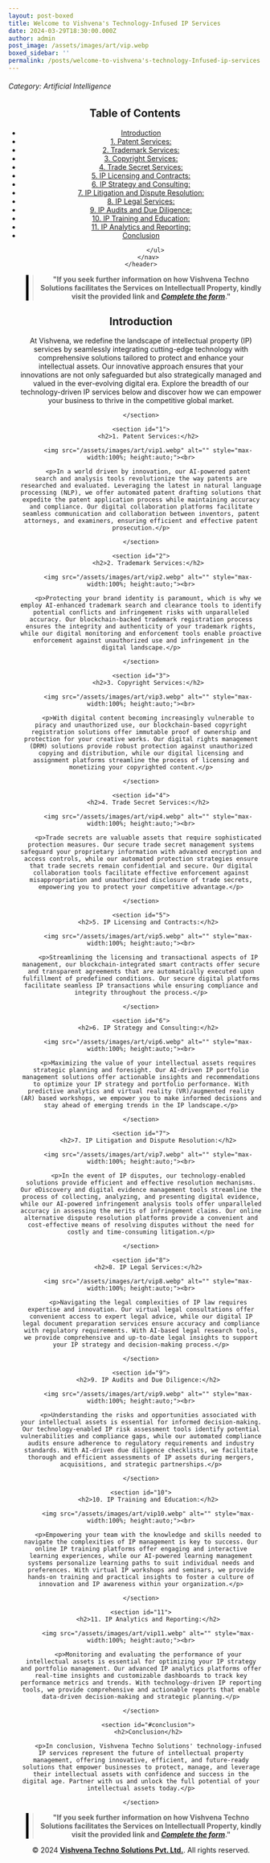 ```yaml
---
layout: post-boxed
title: Welcome to Vishvena's Technology-Infused IP Services
date: 2024-03-29T18:30:00.000Z
author: admin
post_image: /assets/images/art/vip.webp
boxed_sidebar: ''
permalink: /posts/welcome-to-vishvena's-technology-Infused-ip-services
---
```


###### Category: Artificial Intelligence

<html lang="en">
<head>
    <meta charset="UTF-8">
    <meta name="viewport" content="width=device-width, initial-scale=1.0">
    <title><h1>Welcome to Vishvena's Technology-Infused IP Services</h1></title>
    <meta name="description" content=""Discover Vishvena's cutting-edge IP services integrating technology for comprehensive protection, management, and valuation of intellectual assets in the digital era">
</head>
<body>
   <header>
	<h2>Table of Contents</h2>
       <nav>
			<ul>
				<li><a href="#introduction">Introduction</a></li>
				<li><a href="#1">1. Patent Services:</a></li>
				<li><a href="#2">2. Trademark Services:</a></li>
				<li><a href="#3">3. Copyright Services:</a></li>
				<li><a href="#4">4. Trade Secret Services:</a></li>	
				<li><a href="#5">5. IP Licensing and Contracts:</a></li>	
				<li><a href="#6">6. IP Strategy and Consulting:</a></li>
				<li><a href="#7">7. IP Litigation and Dispute Resolution:</a></li>
				<li><a href="#8">8. IP Legal Services:</a></li>
				<li><a href="#9">9. IP Audits and Due Diligence:</a></li>
				<li><a href="#10">10. IP Training and Education:</a></li>
				<li><a href="#11">11. IP Analytics and Reporting:</a></li>
				<li><a href="#conclusion">Conclusion</a></li>

```
		</ul>
	</nav>
</header>
```

<center><blockquote style="position:relative;">
<p><b style="font-size:1em;">"If you seek further information on how Vishvena Techno Solutions facilitates the Services on Intellectuall Property, kindly visit the provided link and <a href="/contact"><i>Complete the form</i></a>."</b></p>
<div style="position:absolute; top:0; bottom:0; left:-15px; border-left:5px solid black;"></div>
</blockquote></center>

<article>
    <section id="introduction">
        <h2>Introduction</h2>
        <p>At Vishvena, we redefine the landscape of intellectual property (IP) services by seamlessly integrating cutting-edge technology with comprehensive solutions tailored to protect and enhance your intellectual assets. Our innovative approach ensures that your innovations are not only safeguarded but also strategically managed and valued in the ever-evolving digital era. Explore the breadth of our technology-driven IP services below and discover how we can empower your business to thrive in the competitive global market.</p>

```
</section>

<section id="1">
	<h2>1. Patent Services:</h2>

	<img src="/assets/images/art/vip1.webp" alt="" style="max-width:100%; height:auto;"><br>

	<p>In a world driven by innovation, our AI-powered patent search and analysis tools revolutionize the way patents are researched and evaluated. Leveraging the latest in natural language processing (NLP), we offer automated patent drafting solutions that expedite the patent application process while maintaining accuracy and compliance. Our digital collaboration platforms facilitate seamless communication and collaboration between inventors, patent attorneys, and examiners, ensuring efficient and effective patent prosecution.</p>

</section>

<section id="2">
	<h2>2. Trademark Services:</h2>

	<img src="/assets/images/art/vip2.webp" alt="" style="max-width:100%; height:auto;"><br>

	<p>Protecting your brand identity is paramount, which is why we employ AI-enhanced trademark search and clearance tools to identify potential conflicts and infringement risks with unparalleled accuracy. Our blockchain-backed trademark registration process ensures the integrity and authenticity of your trademark rights, while our digital monitoring and enforcement tools enable proactive enforcement against unauthorized use and infringement in the digital landscape.</p>

</section>

<section id="3">
	<h2>3. Copyright Services:</h2>

	<img src="/assets/images/art/vip3.webp" alt="" style="max-width:100%; height:auto;"><br>

	<p>With digital content becoming increasingly vulnerable to piracy and unauthorized use, our blockchain-based copyright registration solutions offer immutable proof of ownership and protection for your creative works. Our digital rights management (DRM) solutions provide robust protection against unauthorized copying and distribution, while our digital licensing and assignment platforms streamline the process of licensing and monetizing your copyrighted content.</p>

</section>

<section id="4">
	<h2>4. Trade Secret Services:</h2>

	<img src="/assets/images/art/vip4.webp" alt="" style="max-width:100%; height:auto;"><br>

	<p>Trade secrets are valuable assets that require sophisticated protection measures. Our secure trade secret management systems safeguard your proprietary information with advanced encryption and access controls, while our automated protection strategies ensure that trade secrets remain confidential and secure. Our digital collaboration tools facilitate effective enforcement against misappropriation and unauthorized disclosure of trade secrets, empowering you to protect your competitive advantage.</p>

</section>

<section id="5">
	<h2>5. IP Licensing and Contracts:</h2>

	<img src="/assets/images/art/vip5.webp" alt="" style="max-width:100%; height:auto;"><br>

	<p>Streamlining the licensing and transactional aspects of IP management, our blockchain-integrated smart contracts offer secure and transparent agreements that are automatically executed upon fulfillment of predefined conditions. Our secure digital platforms facilitate seamless IP transactions while ensuring compliance and integrity throughout the process.</p>

</section>

<section id="6">
	<h2>6. IP Strategy and Consulting:</h2>

	<img src="/assets/images/art/vip6.webp" alt="" style="max-width:100%; height:auto;"><br>

	<p>Maximizing the value of your intellectual assets requires strategic planning and foresight. Our AI-driven IP portfolio management solutions offer actionable insights and recommendations to optimize your IP strategy and portfolio performance. With predictive analytics and virtual reality (VR)/augmented reality (AR) based workshops, we empower you to make informed decisions and stay ahead of emerging trends in the IP landscape.</p>

</section>

<section id="7">
	<h2>7. IP Litigation and Dispute Resolution:</h2>

	<img src="/assets/images/art/vip7.webp" alt="" style="max-width:100%; height:auto;"><br>

	<p>In the event of IP disputes, our technology-enabled solutions provide efficient and effective resolution mechanisms. Our eDiscovery and digital evidence management tools streamline the process of collecting, analyzing, and presenting digital evidence, while our AI-powered infringement analysis tools offer unparalleled accuracy in assessing the merits of infringement claims. Our online alternative dispute resolution platforms provide a convenient and cost-effective means of resolving disputes without the need for costly and time-consuming litigation.</p>

</section>

<section id="8">
	<h2>8. IP Legal Services:</h2>

	<img src="/assets/images/art/vip8.webp" alt="" style="max-width:100%; height:auto;"><br>

	<p>Navigating the legal complexities of IP law requires expertise and innovation. Our virtual legal consultations offer convenient access to expert legal advice, while our digital IP legal document preparation services ensure accuracy and compliance with regulatory requirements. With AI-based legal research tools, we provide comprehensive and up-to-date legal insights to support your IP strategy and decision-making process.</p>

</section>

<section id="9">
	<h2>9. IP Audits and Due Diligence:</h2>

	<img src="/assets/images/art/vip9.webp" alt="" style="max-width:100%; height:auto;"><br>

	<p>Understanding the risks and opportunities associated with your intellectual assets is essential for informed decision-making. Our technology-enabled IP risk assessment tools identify potential vulnerabilities and compliance gaps, while our automated compliance audits ensure adherence to regulatory requirements and industry standards. With AI-driven due diligence checklists, we facilitate thorough and efficient assessments of IP assets during mergers, acquisitions, and strategic partnerships.</p>

</section>

<section id="10">
	<h2>10. IP Training and Education:</h2>

	<img src="/assets/images/art/vip10.webp" alt="" style="max-width:100%; height:auto;"><br>

	<p>Empowering your team with the knowledge and skills needed to navigate the complexities of IP management is key to success. Our online IP training platforms offer engaging and interactive learning experiences, while our AI-powered learning management systems personalize learning paths to suit individual needs and preferences. With virtual IP workshops and seminars, we provide hands-on training and practical insights to foster a culture of innovation and IP awareness within your organization.</p>

</section>

<section id="11">
	<h2>11. IP Analytics and Reporting:</h2>

	<img src="/assets/images/art/vip11.webp" alt="" style="max-width:100%; height:auto;"><br>

	<p>Monitoring and evaluating the performance of your intellectual assets is essential for optimizing your IP strategy and portfolio management. Our advanced IP analytics platforms offer real-time insights and customizable dashboards to track key performance metrics and trends. With technology-driven IP reporting tools, we provide comprehensive and actionable reports that enable data-driven decision-making and strategic planning.</p>

</section>

	<section id="#conclusion">
	<h2>Conclusion</h2>

	<p>In conclusion, Vishvena Techno Solutions' technology-infused IP services represent the future of intellectual property management, offering innovative, efficient, and future-ready solutions that empower businesses to protect, manage, and leverage their intellectual assets with confidence and success in the digital age. Partner with us and unlock the full potential of your intellectual assets today.</p>

</section>
```

</article>

<center><blockquote style="position:relative;">
<p><b style="font-size:1em;">"If you seek further information on how Vishvena Techno Solutions facilitates the Services on Intellectuall Property, kindly visit the provided link and <a href="/contact"><i>Complete the form</i></a>."</b></p>
<div style="position:absolute; top:0; bottom:0; left:-15px; border-left:5px solid black;"></div>
</blockquote></center>

<footer>
<center><p>&copy; 2024 <a href="https://vishvena.com"><b>Vishvena Techno Solutions Pvt. Ltd.</b></a>. All rights reserved.</p></center>

</footer>
</body>
</html>

